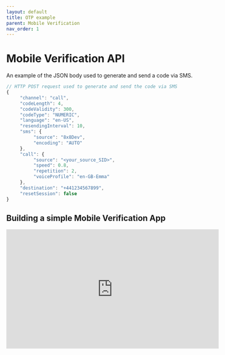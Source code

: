 ```yaml
---
layout: default
title: OTP example
parent: Mobile Verification
nav_order: 1
---
```


# Mobile Verification API

An example of the JSON body used to generate and send a code via SMS.

```js
// HTTP POST request used to generate and send the code via SMS
{
     "channel": "call",
     "codeLength": 4,
     "codeValidity": 300,
     "codeType": "NUMERIC",
     "language": "en-US",
     "resendingInterval": 10,
     "sms": {
          "source": "8x8Dev",
          "encoding": "AUTO"
     },
     "call": {
          "source": "<your_source_SID>",
          "speed": 0.8,
          "repetition": 2,
          "voiceProfile": "en-GB-Emma"
     },
     "destination": "+441234567899",
     "resetSession": false
}
```

## Building a simple Mobile Verification App

<iframe width="560" height="315" src="https://www.youtube.com/embed/Ft6-aOSxzmo" title="YouTube video player" frameborder="0" allow="accelerometer; autoplay; clipboard-write; encrypted-media; gyroscope; picture-in-picture" allowfullscreen></iframe>
